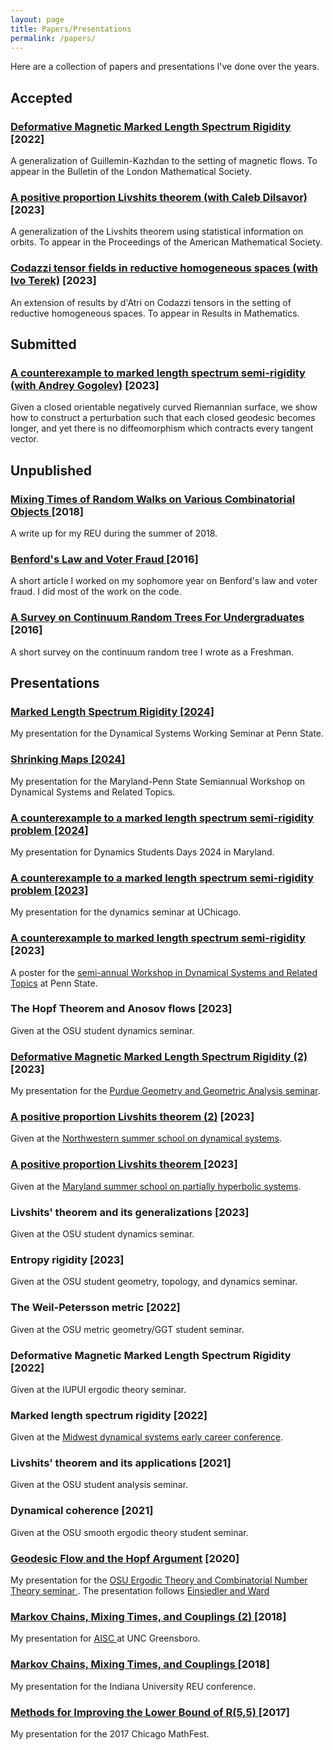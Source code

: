 ```yaml
---
layout: page
title: Papers/Presentations
permalink: /papers/
---
```

Here are a collection of papers and presentations I've done over the years.

## Accepted

<h3><a class = "link-style" href="https://arxiv.org/abs/2211.01865">Deformative Magnetic Marked Length Spectrum Rigidity </a> [2022] </h3>
<p> A generalization of Guillemin-Kazhdan to the setting of magnetic flows. To appear in the Bulletin of the London Mathematical Society. </p>

<h3><a class = "link-style" href="https://arxiv.org/abs/2304.01372"> A positive proportion Livshits theorem (with Caleb Dilsavor)</a> [2023] </h3>
<p> A generalization of the Livshits theorem using statistical information on orbits. To appear in the Proceedings of the American Mathematical Society. </p>

<h3> <a class= "link-style" href="https://arxiv.org/abs/2306.07444">Codazzi tensor fields in reductive homogeneous spaces (with Ivo Terek)</a> [2023] </h3>
<p> An extension of results by d'Atri on Codazzi tensors in the setting of reductive homogeneous spaces. To appear in Results in Mathematics. </p>

## Submitted

<h3><a class = "link-style" href="https://arxiv.org/abs/2309.10882"> A counterexample to marked length spectrum semi-rigidity (with Andrey Gogolev)</a> [2023] </h3>
<p> Given a closed orientable negatively curved Riemannian surface, we show how to construct a perturbation such that each closed geodesic becomes longer, and yet there is no diffeomorphism which contracts every tangent vector. </p>

## Unpublished

<h3> <a class = "link-style" href="/files/writeup.pdf">Mixing Times of Random Walks on Various Combinatorial Objects </a>[2018] </h3>
<p>A write up for my REU during the summer of 2018.</p>

<h3> <a class = "link-style" href="https://drive.google.com/file/d/0B7xRmSk2iyhedWp6ZmxzdTRDZHM/view?usp=sharing">Benford's Law and Voter Fraud </a>[2016] </h3>
<p>A short article I worked on my sophomore year on Benford's law and voter fraud. I did most of the work on the code.</p>

<h3> <a class = "link-style" href="https://drive.google.com/file/d/0B7xRmSk2iyheZEhFWFhrZ1V6bEE/view?usp=sharing">A Survey on Continuum Random Trees For Undergraduates </a>[2016]</h3>
<p>A short survey on the continuum random tree I wrote as a Freshman.</p>

## Presentations

<h3><a class = "link-style" href=""> Marked Length Spectrum Rigidity [2024]</a> </h3>
<p> My presentation for the Dynamical Systems Working Seminar at Penn State.</p>

<h3><a class = "link-style" href=""> Shrinking Maps [2024]</a> </h3>
<p> My presentation for the Maryland-Penn State Semiannual Workshop on Dynamical Systems and Related Topics.</p>

<h3><a class = "link-style" href=""> A counterexample to a marked length spectrum semi-rigidity problem [2024]</a> </h3>
<p> My presentation for Dynamics Students Days 2024 in Maryland.</p>

<h3><a class = "link-style" href=""> A counterexample to a marked length spectrum semi-rigidity problem [2023]</a> </h3>
<p> My presentation for the dynamics seminar at UChicago.</p>

<h3><a class = "link-style" href="/files/Penn_State_Poster-1.pdf">  A counterexample to marked length spectrum semi-rigidity </a> [2023] </h3>
<p> A poster for the <a class = "link-style" href = "https://science.psu.edu/math/research/dynsys/workshop">semi-annual Workshop in Dynamical Systems and Related Topics</a> at Penn State.</p>

<h3>The Hopf Theorem and Anosov flows [2023] </h3>
<p> Given at the OSU student dynamics seminar.</p>

<h3><a class = "link-style" href="/files/Deformative_Magnetic_MLSR-Purdue.pdf"> Deformative Magnetic Marked Length Spectrum Rigidity (2)</a> [2023] </h3>
<p>My presentation for the <a class = "link-style" href = "https://sites.google.com/view/purdue-gga">Purdue Geometry and Geometric Analysis seminar</a>.</p>

<h3> <a class = "link-style" href="/files/Positive_Proportion_Livshits-northwestern.pdf"> A positive proportion Livshits theorem (2)</a> [2023]</h3>
<p> Given at the <a class = "link-style" href="https://sites.northwestern.edu/dynamicsrtg/summer-school-2023/">Northwestern summer school on dynamical systems</a>. </p>

<h3><a class = "link-style" href="/files/Positive_Proportion_Livshits-maryland.pdf"> A positive proportion Livshits theorem </a>[2023]</h3>
<p> Given at the <a class = "link-style" href="https://brinmrc.umd.edu/programs/schools/summer23/summer23-school-hyperbolicity.html">Maryland summer school on partially hyperbolic systems</a>. </p>

<h3>Livshits' theorem and its generalizations [2023]</h3>
<p>Given at the OSU student dynamics seminar. </p>

<h3>Entropy rigidity [2023]</h3>
<p> Given at the OSU student geometry, topology, and dynamics seminar.</p>

<h3>The Weil-Petersson metric [2022]</h3>
<p> Given at the OSU metric geometry/GGT student seminar.</p>

<h3>Deformative Magnetic Marked Length Spectrum Rigidity [2022] </h3>
<p> Given at the IUPUI ergodic theory seminar. </p>

<h3>Marked length spectrum rigidity [2022]</h3>
<p>Given at the <a class = "link-style" href="https://math.northwestern.edu/mwds/MWDS_Early_Career_Conference.png">Midwest dynamical systems early career conference</a>.</p>

<h3>Livshits' theorem and its applications  [2021] </h3>
<p> Given at the OSU student analysis seminar. </p>

<h3>Dynamical coherence [2021] </h3>
<p> Given at the OSU smooth ergodic theory student seminar. </p>

<h3> <a class = "link-style" href="https://www.youtube.com/watch?v=NVOxRGiCevM">Geodesic Flow and the Hopf Argument</a> [2020]</h3>
<p>My presentation for the <a class = "link-style" href="https://www.youtube.com/channel/UC0z8KwHkXp-5gA1996UnTyQ/videos"> OSU Ergodic Theory and Combinatorial Number Theory seminar </a>. The presentation follows <a class = "link-style" href="https://www.springer.com/gp/book/9780857290205">Einsiedler and Ward</a> </p>

<h3> <a class = "link-style" href="/files/NCPresentation.pdf">Markov Chains, Mixing Times, and Couplings (2) </a> [2018]</h3>
<p>My presentation for <a class = "link-style" href="https://www.niss.org/news/international-conference-advances-interdisciplinary-statistics-and-combinatorics-aisc"> AISC </a> at UNC Greensboro.</p>

<h3> <a class = "link-style" href="/files/beamer.pdf">Markov Chains, Mixing Times, and Couplings </a> [2018]</h3>
<p>My presentation for the Indiana University REU conference.</p>

<h3> <a class = "link-style" href="https://github.com/marshareb/ramsey/blob/master/Other%20Files/ramseyppt.pdf">Methods for Improving the Lower Bound of R(5,5) </a>[2017]   </h3>
<p>My presentation for the 2017 Chicago MathFest. </p>
